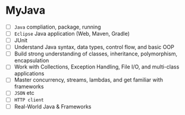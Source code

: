# MyJava

- [ ] `Java` compliation, package, running
- [ ] `Eclipse` Java application (Web, Maven, Gradle)
- [ ] JUnit
- [ ] Understand Java syntax, data types, control flow, and basic OOP
- [ ] Build strong understanding of classes, inheritance, polymorphism, encapsulation
- [ ] Work with Collections, Exception Handling, File I/O, and multi-class applications
- [ ] Master concurrency, streams, lambdas, and get familiar with frameworks
- [ ] `JSON` etc
- [ ] `HTTP client`
- [ ] Real-World Java & Frameworks

